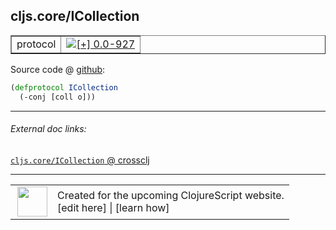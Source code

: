 ## cljs.core/ICollection



 <table border="1">
<tr>
<td>protocol</td>
<td><a href="https://github.com/cljsinfo/cljs-api-docs/tree/0.0-927"><img valign="middle" alt="[+] 0.0-927" title="Added in 0.0-927" src="https://img.shields.io/badge/+-0.0--927-lightgrey.svg"></a> </td>
</tr>
</table>









Source code @ [github](https://github.com/clojure/clojurescript/blob/r927/src/cljs/cljs/core.cljs#L99-L100):

```clj
(defprotocol ICollection
  (-conj [coll o]))
```

<!--
Repo - tag - source tree - lines:

 <pre>
clojurescript @ r927
└── src
    └── cljs
        └── cljs
            └── <ins>[core.cljs:99-100](https://github.com/clojure/clojurescript/blob/r927/src/cljs/cljs/core.cljs#L99-L100)</ins>
</pre>

-->

---



###### External doc links:

[`cljs.core/ICollection` @ crossclj](http://crossclj.info/fun/cljs.core.cljs/ICollection.html)<br>

---

 <table>
<tr><td>
<img valign="middle" align="right" width="48px" src="http://i.imgur.com/Hi20huC.png">
</td><td>
Created for the upcoming ClojureScript website.<br>
[edit here] | [learn how]
</td></tr></table>

[edit here]:https://github.com/cljsinfo/cljs-api-docs/blob/master/cljsdoc/cljs.core/ICollection.cljsdoc
[learn how]:https://github.com/cljsinfo/cljs-api-docs/wiki/cljsdoc-files

<!--

This information was too distracting to show to readers, but I'll leave it
commented here since it is helpful to:

- pretty-print the data used to generate this document
- and show how to retrieve that data



The API data for this symbol:

```clj
{:ns "cljs.core",
 :name "ICollection",
 :type "protocol",
 :full-name-encode "cljs.core/ICollection",
 :source {:code "(defprotocol ICollection\n  (-conj [coll o]))",
          :title "Source code",
          :repo "clojurescript",
          :tag "r927",
          :filename "src/cljs/cljs/core.cljs",
          :lines [99 100]},
 :methods [{:name "-conj", :signature ["[coll o]"], :docstring nil}],
 :full-name "cljs.core/ICollection",
 :history [["+" "0.0-927"]]}

```

Retrieve the API data for this symbol:

```clj
;; from Clojure REPL
(require '[clojure.edn :as edn])
(-> (slurp "https://raw.githubusercontent.com/cljsinfo/cljs-api-docs/catalog/cljs-api.edn")
    (edn/read-string)
    (get-in [:symbols "cljs.core/ICollection"]))
```

-->
